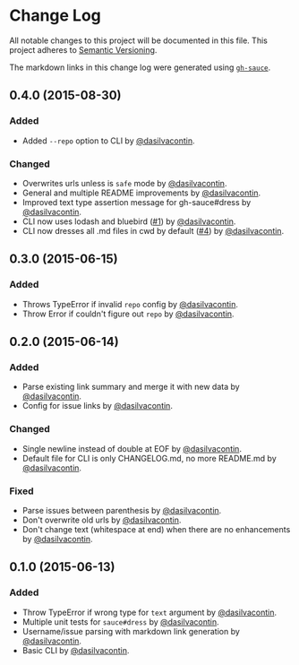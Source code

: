 # Change Log

All notable changes to this project will be documented in this file.
This project adheres to [Semantic Versioning](http://semver.org/).

The markdown links in this change log were generated using [`gh-sauce`](https://github.com/dasilvacontin/gh-sauce).

## 0.4.0 (2015-08-30)

### Added

- Added `--repo` option to CLI by [@dasilvacontin].

### Changed

- Overwrites urls unless is `safe` mode by [@dasilvacontin].
- General and multiple README improvements by [@dasilvacontin].
- Improved text type assertion message for gh-sauce#dress by [@dasilvacontin].
- CLI now uses lodash and bluebird ([#1]) by [@dasilvacontin].
- CLI now dresses all .md files in cwd by default ([#4]) by [@dasilvacontin].

## 0.3.0 (2015-06-15)

### Added

- Throws TypeError if invalid `repo` config by [@dasilvacontin].
- Throw Error if couldn't figure out `repo` by [@dasilvacontin].

## 0.2.0 (2015-06-14)

### Added

- Parse existing link summary and merge it with new data by [@dasilvacontin].
- Config for issue links by [@dasilvacontin].

### Changed

- Single newline instead of double at EOF by [@dasilvacontin].
- Default file for CLI is only CHANGELOG.md, no more README.md by [@dasilvacontin].

### Fixed

- Parse issues between parenthesis by [@dasilvacontin].
- Don't overwrite old urls by [@dasilvacontin].
- Don't change text (whitespace at end) when there are no enhancements by [@dasilvacontin].

## 0.1.0 (2015-06-13)

### Added

- Throw TypeError if wrong type for `text` argument by [@dasilvacontin].
- Multiple unit tests for `sauce#dress` by [@dasilvacontin].
- Username/issue parsing with markdown link generation by [@dasilvacontin].
- Basic CLI by [@dasilvacontin].

[#1]: https://github.com/dasilvacontin/gh-sauce/issues/1
[#4]: https://github.com/dasilvacontin/gh-sauce/issues/4

[@dasilvacontin]: https://github.com/dasilvacontin
